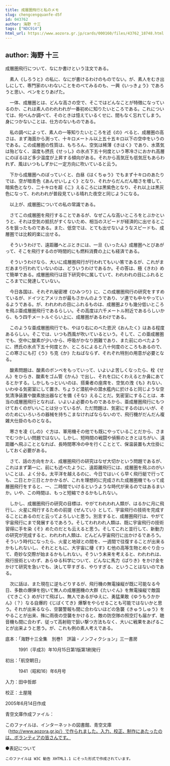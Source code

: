 ```yaml
---
title: 成層圏飛行と私のメモ
slug: chengcengquanfe-d5f
id: 043762
author: 海野 十三
tags: ["NDC914"]
html_url: https://www.aozora.gr.jp/cards/000160/files/43762_18748.html
---
```


## author: 海野 十三

成層圏飛行について、なにか書けという注文である。

　素人《しろうと》の私に、なにが書けるわけのものでない。が、素人をむき出しにして、専門家のいわないことをのべてみるのも、一興《いっきょう》であろうと思い、ペンをとりあげた。

　一体、成層圏とは、どんな高さの空で、そこではどんなことが特徴になっているのか、これは素人のわれわれが一番初めに知りたいところである。これについては、何べんか調べて、そのときは憶えているくせに、間もなく忘れてしまう。身につかないことは、仕方のないものである。

　私の調べによって、素人の一等知りたいところを述《の》べると、成層圏の高さは、まず海面から測って、十キロメートル以上五十五キロ以下の空中をいうのである。この成層圏の性質は、もちろん、空気は稀薄《きはく》であり、水蒸気は殆どなく、温度も摂氏《せっし》の氷点下五十何度という寒冷さにおかれ高層にのぼるほど多少温度が上昇する傾向がある。それから高気圧も低気圧もあらわれず、風はいつもしずかに一定方向に吹いていると云う。

　下から成層圏へのぼっていくと、白昼《はくちゅう》でもまず十キロのあたりでは、空が暗青色《あんせいしょく》となり、それからだんだん暗さを増して、暗紫色となり、二十キロを超《こ》えるころには黒紫色となり、それ以上は黒灰色になって、われわれが普段見ている晴れた夜空と同じようになる。

　以上が、成層圏についての私の常識である。

　さてこの成層圏を飛行することであるが、なぜこんな高いところをとぶかというと、それは空気の抵抗がすくないため、相当のスピードが経済的に出せるところを狙ったものである。また、低空では、とても出せないようなスピードも、成層圏では比較的楽に出せる。

　そういうわけで、遠距離へとぶときには、一旦《いったん》成層圏へとびあがって、そこを飛行するのが時間的にも燃料消費の上にも経済である。

　そういうわけなら、大いに成層圏飛行が行われてもいい筈であるが、これがまだあまり行われていないのは、どういうわけであるか。その答は、極《きわ》めて簡単である。成層圏飛行は目下研究中に属していて、われわれの目にふれるところまでに発達していない。

　今日各国は、それぞれ秘密裡《ひみつり》に、この成層圏飛行の研究をすすめているが、ドイツとアメリカが最もさかんのようであり、ソ連でも中々やっているようである。が、われわれの目にふれるものは、成層圏よりも幾分低いところを飛ぶ亜成層圏飛行であるらしい。その高度は六千メートル附近であるらしいから、もう四千メートルぐらい上に、成層圏があるわけである。

　このような亜成層圏飛行でも、やはり右にのべた恩沢《おんたく》はある程度あるらしい。そこでは、いつも西風が吹いているという。そして、この亜成層圏でも、空中に酸素が少いから、呼吸がかなり困難であり、また前にのべたように、摂氏の氷点下五十何度とか、ところによると八十何度のところもあるので、この寒さにも打《う》ち克《か》たねばならず、それぞれ特別の用意が必要となる。

　酸素問題は、酸素のボンベをもっていって、いよいよ苦しくなったら、栓《せん》をひらき、酸素をゴム管《かん》で出し、それを口にくわえるとか鼻にあてるとかする。しかしもっといいのは、搭乗者の座席を、空気の洩《も》れない、いわゆる気密室にして置き、ちょうど潜航中の潜水艦内に於けると同じような空気清浄装置や酸素放出器などを備《そな》えることだ。気密室にすることは、本当の成層圏飛行となれば、いよいよ必要のものであるから、亜成層圏飛行にもつけておくのがいいことは分っているが、ただ問題は、気密にするのはいいが、そのためにいろいろの器械を持ちこまなければならないので、飛行機がだんだん複雑大仕掛のものとなる。

　寒さを凌《しの》ぐ方は、軍用機その他でも既にやっていることだから、さまでむつかしい問題ではない。しかし、短時間の戦闘や偵察のときとはちがい、遠距離へ飛ぶこととなれば、長時間寒冷の中を行くこととて、保温装置も大仕掛にしておく必要がある。

　さて、話の方向をかえ、成層圏飛行の研究はなぜ大切かという問題であるが、これはまず第一に、前にも述べたように、遠距離飛行には、成層圏を飛ぶのがいいことは、よく分る。太平洋を越えるのに、今日ではいくら早く飛行艇で行っても、二日とか三日とかかかるが、これを理想的に完成された成層圏機でもって成層圏飛行をすると、一、二時間でいけるというような時代が来るのではあるまいか。いや、この時間は、もっと短縮できるかもしれない。

　しかし、成層圏飛行の研究の目標は、やがてわれわれ人類が、はるかに月に飛行し、火星に飛行するための前提《ぜんてい》として、宇宙飛行の技術を完成することにあるのだと云ってよろしいと思う。別言すると、成層圏飛行は、やがて宇宙飛行にまで発展するであろう。そしてわれわれ人類は、既に宇宙飛行の技術習得に手を染《そ》めたのだとも云えると思う。そしてこれと並行して、新動力の研究が完成すると、われわれ人類は、どんどん宇宙飛行に出かけるであろう。そういう時代になったら、火星と地球との間を、一週間で往復することが出来るかもしれないし、それとともに、大宇宙に棲《す》む他の高等生物とめぐり合って、奇妙な交際が始まるかもしれない。そういう未来を考えると、われわれは、飛行技術といわず、あらゆる科学について、どんなに馬力《ばりき》をかけ金をかけて研究を急いでも、決して早すぎる、やりすぎる、ということはないのである。

　次に話は、また現在に逆もどりするが、飛行機の無電操縦が既に可能なる今日、多数の爆弾を抱いて無人の成層圏機の大群《たいぐん》を無電操縦で敵国《てきこく》めがけて飛ばし、無人であるがゆえに、勇猛果敢《ゆうもうかかん》（？）なる自爆的《じばくてき》爆撃をやらせることも可能ではないかと思う。それが出来るなら、空襲警報も間に合わないほどの急襲《きゅうしゅう》をやることが出来、殊に雨夜の空襲をかけると、敵の防空隊の照空灯も届かず、聴音機も間に合わず、従って高射砲で狙い撃つ方法もなく、大いに戦果をあげることが出来ようと思う。が、これも例の素人考えである。













底本：「海野十三全集　別巻1　評論・ノンフィクション」三一書房


　　　1991（平成3）年10月15日第1版第1刷発行

初出：「航空朝日」

　　　1941（昭和16）年6月号

入力：田中哲郎

校正：土屋隆

2005年6月14日作成

青空文庫作成ファイル：

このファイルは、インターネットの図書館、青空文庫（http://www.aozora.gr.jp/）で作られました。入力、校正、制作にあたったのは、ボランティアの皆さんです。











●表記について


	このファイルは W3C 勧告 XHTML1.1 にそった形式で作成されています。
